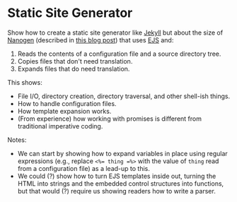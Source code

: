 # Static Site Generator

Show how to create a static site generator like [Jekyll](https://jekyllrb.com/)
but about the size of [Nanogen](https://github.com/doug2k1/nanogen)
(described in [this blog post](https://medium.com/douglas-matoso-english/build-static-site-generator-nodejs-8969ebe34b22))
that uses [EJS](https://www.npmjs.com/package/ejs) and:

1.  Reads the contents of a configuration file and a source directory tree.
2.  Copies files that don't need translation.
3.  Expands files that do need translation.

This shows:

-   File I/O, directory creation, directory traversal, and other shell-ish things.
-   How to handle configuration files.
-   How template expansion works.
-   (From experience) how working with promises is different from traditional imperative coding.

Notes:

-   We can start by showing how to expand variables in place using regular expressions
    (e.g., replace `<%= thing =%>` with the value of `thing` read from a configuration file)
    as a lead-up to this.
-   We could (?) show how to turn EJS templates inside out,
    turning the HTML into strings and the embedded control structures into functions,
    but that would (?) require us showing readers how to write a parser.
